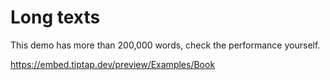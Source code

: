 # Long texts

This demo has more than 200,000 words, check the performance yourself.

https://embed.tiptap.dev/preview/Examples/Book